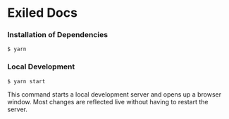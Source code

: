 # Exiled Docs

### Installation of Dependencies

```
$ yarn
```

### Local Development

```
$ yarn start
```

This command starts a local development server and opens up a browser window. Most changes are reflected live without having to restart the server.
